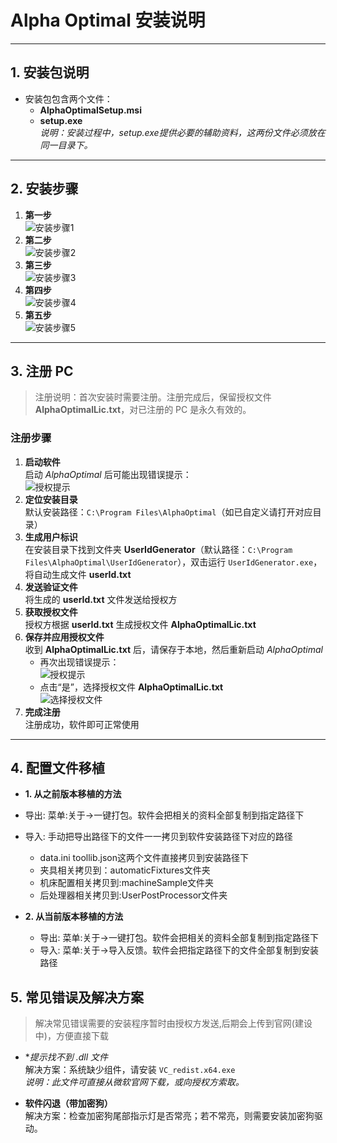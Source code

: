 # Alpha Optimal 安装说明

---

## 1. 安装包说明

- 安装包包含两个文件：
  - **AlphaOptimalSetup.msi**
  - **setup.exe**  
    *说明：安装过程中，setup.exe提供必要的辅助资料，这两份文件必须放在同一目录下。*

---

## 2. 安装步骤

1. **第一步**  
   ![安装步骤1](../image/InstallGuide/step1.png)
2. **第二步**  
   ![安装步骤2](../image/InstallGuide/step2.png)
3. **第三步**  
   ![安装步骤3](../image/InstallGuide/step3.png)
4. **第四步**  
   ![安装步骤4](../image/InstallGuide/step4.png)
5. **第五步**  
   ![安装步骤5](../image/InstallGuide/step5.png)

---

## 3. 注册 PC

> 注册说明：首次安装时需要注册。注册完成后，保留授权文件 **AlphaOptimalLic.txt**，对已注册的 PC 是永久有效的。

### 注册步骤

1. **启动软件**  
   启动 *AlphaOptimal* 后可能出现错误提示：  
   ![授权提示](../image/InstallGuide/未注册错误.png)
2. **定位安装目录**  
   默认安装路径：`C:\Program Files\AlphaOptimal`（如已自定义请打开对应目录）
3. **生成用户标识**  
   在安装目录下找到文件夹 **UserIdGenerator**（默认路径：`C:\Program Files\AlphaOptimal\UserIdGenerator`），双击运行 `UserIdGenerator.exe`，将自动生成文件 **userId.txt**
4. **发送验证文件**  
   将生成的 **userId.txt** 文件发送给授权方
5. **获取授权文件**  
   授权方根据 **userId.txt** 生成授权文件 **AlphaOptimalLic.txt**
6. **保存并应用授权文件**  
   收到 **AlphaOptimalLic.txt** 后，请保存于本地，然后重新启动 *AlphaOptimal*  
   - 再次出现错误提示：  
     ![授权提示](../image/InstallGuide/未注册错误.png)
   - 点击“是”，选择授权文件 **AlphaOptimalLic.txt**  
     ![选择授权文件](../image/InstallGuide/选择授权文件.png)
7. **完成注册**  
   注册成功，软件即可正常使用

---

## 4. 配置文件移植
- **1. 从之前版本移植的方法**   
- 导出: 菜单:关于->一键打包。软件会把相关的资料全部复制到指定路径下
- 导入: 手动把导出路径下的文件一一拷贝到软件安装路径下对应的路径
    - data.ini toollib.json这两个文件直接拷贝到安装路径下
    - 夹具相关拷贝到：automaticFixtures文件夹
    - 机床配置相关拷贝到:machineSample文件夹
    - 后处理器相关拷贝到:UserPostProcessor文件夹

- **2. 从当前版本移植的方法**   
    - 导出: 菜单:关于->一键打包。软件会把相关的资料全部复制到指定路径下
    - 导入: 菜单:关于->导入反馈。软件会把指定路径下的文件全部复制到安装路径

## 5. 常见错误及解决方案
> 解决常见错误需要的安装程序暂时由授权方发送,后期会上传到官网(建设中)，方便直接下载

- **提示找不到 *.dll 文件**  
  解决方案：系统缺少组件，请安装 `VC_redist.x64.exe`  
  *说明：此文件可直接从微软官网下载，或向授权方索取。*

- **软件闪退（带加密狗）**  
  解决方案：检查加密狗尾部指示灯是否常亮；若不常亮，则需要安装加密狗驱动。
